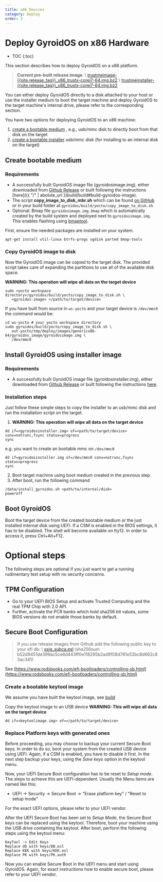 ```yaml
---
title: x86 Devices
category: Deploy
order: 2
---
```


# Deploy GyroidOS on x86 Hardware
- TOC
{:toc}

This section describes how to deploy GyroidOS on a x86 platform.

> **Current pre-built release image**: \\
[trustmeimage-{{site.release_tag}}_x86_trustx-corei7-64.img.bz2]({{site.githuborg}}/{{site.repository}}/releases/download/{{site.release_tag}}/trustmeimage-{{site.release_tag}}_x86_trustx-corei7-64.img.bz2) \\
[trustmeinstaller-{{site.release_tag}}_x86_trustx-corei7-64.img.bz2]({{site.githuborg}}/{{site.repository}}/releases/download/{{site.release_tag}}/trustmeinstaller-{{site.release_tag}}_x86_trustx-corei7-64.img.bz2)

You can either deploy GyroidOS directly to a disk attached to your host or use the installer medium to boot the target machine and deploy GyroidOS to the target machine's internal drive, please refer to the corresponding section.

You have two options for deploying GyroidOS to an x86 machine:
1. [create a bootable medium](#create-bootable-medium) , e.g., usb/mmc disk to directly boot from that disk on the target
2. [create a bootable installer](#install-gyroidos-using-installer-image) usb/mmc disk (for installing to an internal disk on the target)

## Create bootable medium

### Requirements
* A successfully built GyroidOS image file (gyroidosimage.img), either downloaded from [Github Release]({{site.githuborg}}/{{site.repository}}/releases/tag/{{site.release_tag}}) or built following the instructions [here]({{ "/" | abolute_url }}build/build#build-gyroidos-image).
* The script **copy_image_to_disk_mbr.sh** which can be found [on GitHub](https://github.com/gyroidos/gyroidos/raw/main/yocto/copy_image_to_disk_mbr.sh) or in your build folder at `gyroidos/build/yocto/copy_image_to_disk.sh`
* Optional: Bmap file `gyroidosimage.img.bmap` which is automatically created by the build system and deployed next to `gyroidosimage.img`. This enables flashing using [bmaptool](https://manpages.debian.org/testing/bmap-tools/bmaptool.1.en.html).

First, ensure the needed packages are installed on your system.
```
apt-get install util-linux btrfs-progs sgdisk parted bmap-tools
```

### Copy GyroidOS image to disk
Now the GyroidOS image can be copied to the target disk.
The provided script takes care of expanding the partitions to use all of the available disk space.

**WARNING: This operation will wipe all data on the target device**
```
sudo <yocto workspace directory>/gyroidos/build/yocto/copy_image_to_disk.sh \
   <gyroidos-image> </path/to/target/device>
```
If you have built from source in `ws-yocto` and your target device is `/dev/mmc0` the command would be:
```
cd ws-yocto # your yocto workspace directory
sudo gyroidos/build/yocto/copy_image_to_disk.sh \
   out-yocto/tmp/deploy/images/genericx86-64/gyroidos_image/gyroidosimage.img \
   /dev/mmc0
```

## Install GyroidOS using installer image

### Requirements
* A successfully built GyroidOS image file (gyroidosinstaller.img), either downloaded from [Github Release]({{site.githuborg}}/{{site.repository}}/releases/tag/{{site.release_tag}}) or built following the instructions [here](/build/build#build-gyroidos-image).

### Installation steps
Just follow these simple steps to copy the installer to an usb/mmc disk and
run the installation script on the target.
1. **WARNING: This operation will wipe all data on the target device**
```
dd if=<gyroidosinstaller.img> of=<path/to/target/device> conv=notrunc,fsync status=progress
sync
```
e.g. you want to create an bootable mmc on `/dev/mmc0`
```
dd if=gyroidosinstaller.img of=/dev/mmc0 conv=notrunc,fsync status=progress
sync
```
2. Boot target machine using boot medium created in the previous step
3. After boot, run the following command
```
/data/install_gyroidos.sh <path/to/internal/disk>
poweroff
```

## Boot GyroidOS

Boot the target device from the created bootable medium or the just installed internal disk using UEFI. If a CSM is enabled in the BIOS settings, it has to be disabled. The shell will become available on tty12. In order to access it, press Ctrl+Alt+F12.

# Optional steps
The following steps are optional if you just want to get a running rudimentary test setup with
no security concerns.

## TPM Configuration
* Go to your UEFI BIOS Setup and activate Trusted Computing and the real TPM Chip with 2.0 API.
* Further, activate the PCR banks which hold sha256 bit values, some BIOS versions
do not enable those banks by default.

## Secure Boot Configuration

> If you use release images from Github add the following public key to your efi db: \\
[ssig_subca.esl]({{site.githuborg}}/{{site.repository}}/releases/download/v0.1/ssig_subca.esl)
(sha256sum b52d9451de399ac5ce8d443ff0e118295b2ad9f08d781e53bc8d662c83ac341)


See [https://www.rodsbooks.com/efi-bootloaders/controlling-sb.html](https://www.rodsbooks.com/efi-bootloaders/controlling-sb.html)

### Create a bootable keytool image
We assume you have built the keytool image, see [build](/build/build#build-keytool-image-for-uefi-secure-boot-configuration)

Copy the keytool image to an USB device
**WARNING: This will wipe all data on the target device**
```
dd if=<keytoolimage.img> of=</path/to/target/device>
```


### Replace Platform keys with generated ones

Before proceeding, you may choose to backup your current Secure Boot keys.
In order to do so, boot your system from the created USB device using UEFI. Again, if a CSM is enabled, you have to disable it first.
In the next step backup your keys, using the *Save keys* option in the keytool menu.

Now, your UEFI Secure Boot configuration has to be reset to *Setup mode*. The steps to achieve this are UEFI-dependent. Usually the Menu items are named like this:
* UEFI -> Security -> Secure Boot -> "Erase platform key" / "Reset to setup mode"

For the exact UEFI options, please refer to your UEFI vendor.

After the UEFI Secure Boot has been set to *Setup Mode*, the Secure Boot keys can be replaced using the keytool.
Therefore, boot your machine using the USB drive containing the keytool. After boot, perform the following steps using the keytool menu:
```
KeyTool -> Edit Keys
Replace db with keys/DB.esl
Replace KEK with keys/KEK.esl
Replace PK with keys/PK.auth
```
Now you can enable Secure Boot in the UEFI menu and start using GyroidOS.
Again, for exact instructions how to enable secure boot, please refer to your UEFI vendor.

